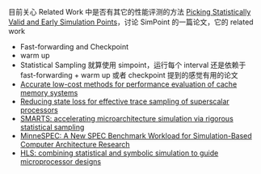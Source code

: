 目前关心 Related Work 中是否有其它的性能评测的方法
[Picking Statistically Valid and Early Simulation Points](https://cseweb.ucsd.edu/~calder/papers/PACT-03-SimPoint.pdf)，讨论 SimPoint 的一篇论文，它的 related work
* Fast-forwarding and Checkpoint
* warm up
* Statistical Sampling
就算使用 simpoint，运行每个 interval 还是依赖于 fast-forwarding + warm up 或者 checkpoint
提到的感觉有用的论文
* [Accurate low-cost methods for performance evaluation of cache memory systems](https://ieeexplore.ieee.org/document/8699)
* [Reducing state loss for effective trace sampling of superscalar processors](https://ieeexplore.ieee.org/document/563595)
* [SMARTS: accelerating microarchitecture simulation via rigorous statistical sampling](https://ieeexplore.ieee.org/abstract/document/1206991)
* [MinneSPEC: A New SPEC Benchmark Workload for Simulation-Based Computer Architecture Research](https://ieeexplore.ieee.org/stamp/stamp.jsp?tp=&arnumber=1650109)
* [HLS: combining statistical and symbolic simulation to guide microprocessor designs](https://ieeexplore.ieee.org/document/854379)
